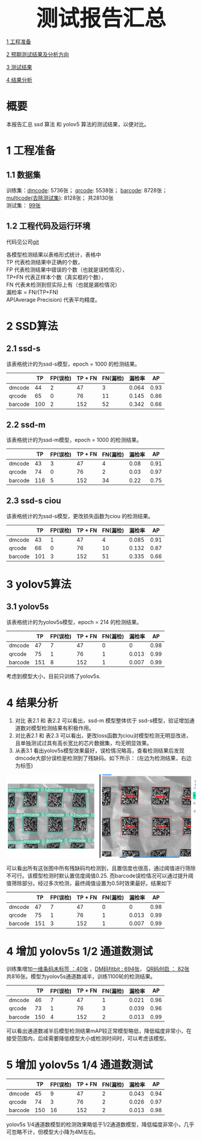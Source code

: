 <div align='center' ><font size='10'><big><b>测试报告汇总</b></big></font></div>

[1 工程准备](#1-工程准备) 

[2 预期测试结果及分析方向](#2-预期测试结果及分析方向)

[3 测试结果](#3-测试结果) 

[4 结果分析](#4-结果分析) 



# 概要   
本报告汇总 ssd 算法 和 yolov5 算法的测试结果，以便对比。 


# 1 工程准备
## 1.1 数据集
训练集：[dmcode](http://172.16.102.80/#/image-display?storeId=37&type=1): 5736张； [qrcode](http://172.16.102.80/#/image-display?storeId=38&type=1): 5538张； [barcode](http://172.16.102.80/#/image-display?storeId=36&type=1): 8728张； [multicode(去除测试集)](http://172.16.102.80/#/image-display?storeId=46&type=1): 8128张； 共28130张   
测试集： [99张](http://172.16.102.80/#/image-display?storeId=46&type=1) 
## 1.2 工程代码及运行环境
代码见公司[git](http://smartgiant.float-zone.com:12178/vision/object_detect/ai_barcode_detect_ssd)   


各模型检测结果以表格形式统计，表格中   
TP 代表检测结果中正确的个数，   
FP 代表检测结果中错误的个数（也就是误检情况），   
TP+FN 代表正样本个数（真实框的个数），   
FN 代表未检测到但实际上有（也就是漏检情况）    
漏检率 =  FN/(TP+FN)  
AP(Average Precision) 代表平均精度。

# 2 SSD算法   
   

## 2.1 ssd-s  


该表格统计的为ssd-s模型，epoch = 1000 的检测结果。

|        | TP | FP(误检)|TP + FN|FN(漏检)|漏检率| AP|
| ------ | -- | --| ----- |---|---|---|
| dmcode | 44 |  2|    47 |  3 |   0.064|0.93|
|qrcode  | 65 |  0|     76|  11 |   0.145|0.86|
|barcode | 100 |  2|    152|   52|   0.342|0.66| 
## 2.2 ssd-m   
该表格统计的为ssd-m模型，epoch = 1000 的检测结果。   
 
|        | TP | FP(误检)|TP + FN|FN(漏检)|漏检率| AP|
| ------ | -- | --| ----- |---|---|---|
| dmcode | 43 | 3 |    47 | 4 | 0.08 |0.91|
|qrcode  | 74 |  0|     76| 2 | 0.03 |0.97|
|barcode | 116 | 5 | 152 | 34 | 0.22 |0.75| 
## 2.3 ssd-s ciou   
该表格统计的为ssd-s模型，更改损失函数为ciou 的检测结果。   

|        | TP | FP(误检)|TP + FN|FN(漏检)|漏检率| AP|
| ------ | -- | --| ----- |---|---|---|
| dmcode | 43 | 1 |    47 | 4 | 0.085 |0.91|
|qrcode  | 66 |  0|     76| 10 | 0.132 |0.87|
|barcode | 101 | 3 | 152 | 51 | 0.335 |0.66|

# 3 yolov5算法
## 3.1 yolov5s
该表格统计的为yolov5s模型，epoch = 214 的检测结果。 
   
|        | TP | FP(误检)|TP + FN|FN(漏检)|漏检率| AP|
| ------ | -- | --| ----- |---|---|---|
| dmcode | 47 | 7 |    47 | 0 | 0 |0.98|
|qrcode  | 75 |  1|     76| 1 | 0.013 |0.99|
|barcode | 151 | 8 | 152 | 1 | 0.007 |0.99|  

考虑到模型大小，目前只训练了yolov5s.

# 4 结果分析
1. 对比 表2.1 和 表2.2 可以看出，ssd-m 模型整体优于 ssd-s模型，验证增加通道数对模型检测结果有积极作用。
2. 对比表2.1 和 表2.3 可以看出，更改loss函数为ciou对模型检测无明显改进，且单独测试过具有高长宽比的芯片数据集，均无明显效果。
3. 从表3.1 看出yolov5s模型效果最好，误检情况略高，查看检测结果后发现dmcode大部分误检是检测到了残缺码。如下所示： (左边为检测结果，右边为标签)    

![](./img/yolov5s_1.png)   


可以看出所有这张图中所有残缺码均检测到，且置信度也很高，通过阈值进行筛除不可行。该模型检测时默认置信度阈值0.25.
而barcode误检情况可以通过提升阈值筛除部分。经过多次检测，最终阈值设置为0.5时效果最好。结果如下


|        | TP | FP(误检)|TP + FN|FN(漏检)|漏检率| AP|
| ------ | -- | --| ----- |---|---|---|
| dmcode | 47 | 7 |    47 | 0 | 0 |0.98|
|qrcode  | 75 |  1|     76| 1 | 0.013 |0.99|
|barcode | 151 | 3 | 152 | 1 | 0.007 |0.99|   
# 4 增加 yolov5s 1/2 通道数测试 
训练集增加[一维条码未标签 ：40张](http://172.16.102.80/#/image-display?storeId=36&type=1) ，[DM码fitbit : 694张](http://172.16.102.80/#/image-display?storeId=37&type=1)， [QR码创启 ： 82张](http://172.16.102.80/#/image-display?storeId=38&type=1) 共816张。模型为yolov5s通道数减半，训练1100轮的检测结果。
   
|        | TP | FP(误检)|TP + FN|FN(漏检)|漏检率| AP|
| ------ | -- | --| ----- |---|---|---|
| dmcode | 46 | 7 |    47 | 1 | 0.021 |0.96|
|qrcode  | 73 |  1|     76| 3 | 0.039 |0.96|
|barcode | 150 | 4 | 152 | 2 | 0.013 |0.99|   

可以看出通道数减半后模型检测结果mAP较正常模型略低，降低幅度非常小，在接受范围内，后续需要降低模型大小或检测时间时，可以考虑该模型。
# 5 增加 yolov5s 1/4 通道数测试
   
   
|        | TP | FP(误检)|TP + FN|FN(漏检)|漏检率| AP|
| ------ | -- | --| ----- |---|---|---|
| dmcode | 45 | 9 |    47 | 2 | 0.043 |0.94|
|qrcode  | 74 |  3|     76| 2 | 0.026 |0.97|
|barcode | 150| 16|    152| 2 | 0.013 |0.98|    
yolov5s 1/4通道数模型的检测效果略低于1/2通道数模型，降低幅度非常小，几乎可忽略不计，但模型大小降为4M左右。


  